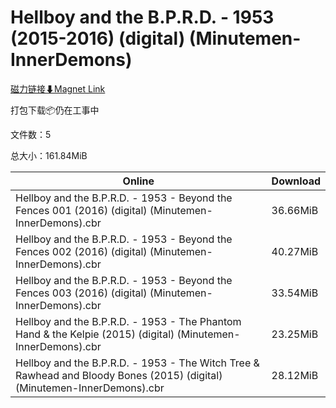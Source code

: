 # Hellboy and the B.P.R.D. - 1953 (2015-2016) (digital) (Minutemen-InnerDemons)

[磁力链接⬇Magnet Link](magnet:?xt=urn:btih:8795e95c60ae3cab6379518c2416b822ac0dc0aa&dn=Hellboy%20and%20the%20B.P.R.D.%20-%201953%20%282015-2016%29%20%28digital%29%20%28Minutemen-InnerDemons%29)

打包下载📦仍在工事中

文件数：5

总大小：161.84MiB

Online | Download
--- | ---
Hellboy and the B.P.R.D. - 1953 - Beyond the Fences 001 (2016) (digital) (Minutemen-InnerDemons).cbr | 36.66MiB
Hellboy and the B.P.R.D. - 1953 - Beyond the Fences 002 (2016) (digital) (Minutemen-InnerDemons).cbr | 40.27MiB
Hellboy and the B.P.R.D. - 1953 - Beyond the Fences 003 (2016) (digital) (Minutemen-InnerDemons).cbr | 33.54MiB
Hellboy and the B.P.R.D. - 1953 - The Phantom Hand & the Kelpie (2015) (digital) (Minutemen-InnerDemons).cbr | 23.25MiB
Hellboy and the B.P.R.D. - 1953 - The Witch Tree & Rawhead and Bloody Bones (2015) (digital) (Minutemen-InnerDemons).cbr | 28.12MiB